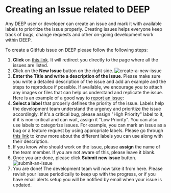 # Creating an Issue related to DEEP

Any DEEP user or developer can create an issue and mark it with available labels to prioritize the issue properly. Creating issues helps everyone keep track of bugs, change requests and other on-going development work within DEEP.

To create a GitHub issue on DEEP please follow the following steps:

1. **Click** on [this link](https://github.com/the-deep/deeper/issues). It will redirect you directly to the page where all the issues are listed.
2. Click on the **New Issue** button on the right side.
![create-a-new-issue](https://user-images.githubusercontent.com/4928045/55209117-1f033d00-5209-11e9-9616-281a2aa7b049.png)
3. **Enter the Title and write a description of the issue**.
Please make sure you write a detailed description of the issue and add an example and the steps to reproduce if possible. If available, we encourage you to attach any images or files that can help us understand and replicate the issue. Here is an example of a good way to [report an issue](https://github.com/the-deep/deeper/issues/297):
4. **Select a label** that properly defines the priority of the issue. Labels help the development team understand the urgency and prioritize the issue accordingly. If it's a critical bug, please assign "High Priority" label to it, if it is non-critical and can wait, assign it "Low Priority".
You can also use labels to categorize issues. For example, you can mark an issue as a bug or a feature request by using appropriate labels. Please go through [this link](https://github.com/the-deep/deeper/labels) to know more about the different labels you can use along with their description.
5. If you know who should work on the issue, please **assign** the name of the team member. If you are not aware of this, please leave it blank.
6. Once you are done, please click **Submit new issue** button.
![submit-an-issue](https://user-images.githubusercontent.com/4928045/55209159-465a0a00-5209-11e9-97d4-afa3405574a1.png)
7. You are done! The development team will now take it from here. Please revisit your issue periodically to keep up with the progress, or if you have email alerts setup you will be notified by email when your issue is updated.
